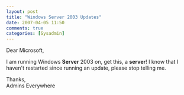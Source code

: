 ```yaml
---
layout: post
title: "Windows Server 2003 Updates"
date: 2007-04-05 11:50
comments: true
categories: [Sysadmin]
---
```

Dear Microsoft,

I am running Windows <strong>Server</strong> 2003 on, get this, a <strong>server</strong>!  I know that I haven't restarted since running an update, please stop telling me.

Thanks,<br />
Admins Everywhere
